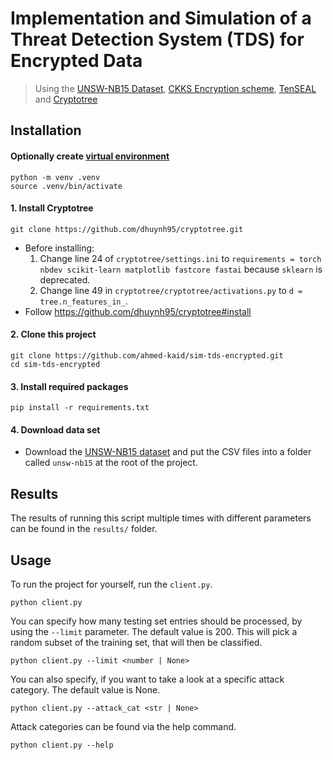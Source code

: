 # Implementation and Simulation of a Threat Detection System (TDS) for Encrypted Data

> Using the [UNSW-NB15 Dataset](https://research.unsw.edu.au/projects/unsw-nb15-dataset), [CKKS Encryption scheme](https://eprint.iacr.org/2016/421.pdf), [TenSEAL](https://github.com/OpenMined/TenSEAL) and [Cryptotree](https://github.com/dhuynh95/cryptotree/)

## Installation

#### Optionally create [virtual environment](https://docs.python.org/3/library/venv.html)

```
python -m venv .venv
source .venv/bin/activate
```

#### 1. Install Cryptotree

```
git clone https://github.com/dhuynh95/cryptotree.git
```

- Before installing:
  1. Change line 24 of `cryptotree/settings.ini` to `requirements = torch nbdev scikit-learn matplotlib fastcore fastai` because `sklearn` is deprecated.
  2. Change line 49 in `cryptotree/cryptotree/activations.py` to
     `d = tree.n_features_in_`.
- Follow https://github.com/dhuynh95/cryptotree#install

#### 2. Clone this project

```
git clone https://github.com/ahmed-kaid/sim-tds-encrypted.git
cd sim-tds-encrypted
```

#### 3. Install required packages

```
pip install -r requirements.txt
```

#### 4. Download data set

- Download the [UNSW-NB15 dataset](https://www.kaggle.com/datasets/mrwellsdavid/unsw-nb15?utm_medium=social&utm_campaign=kaggle-dataset-share&utm_source=twitter) and put the CSV files into a folder called `unsw-nb15` at the root of the project.

## Results

The results of running this script multiple times with different parameters can be found in the `results/` folder.

## Usage

To run the project for yourself, run the `client.py`.

```
python client.py
```

You can specify how many testing set entries should be processed, by using the `--limit` parameter. The default value is 200. This will pick a random subset of the training set, that will then be classified.

```
python client.py --limit <number | None>
```

You can also specify, if you want to take a look at a specific attack category. The default value is None.

```
python client.py --attack_cat <str | None>
```

Attack categories can be found via the help command.

```
python client.py --help
```
